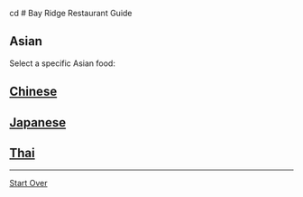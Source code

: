 cd # Bay Ridge Restaurant Guide
## Asian
Select a specific Asian food:
## [Chinese]( https://www.pandabrooklyn.com/)
## [Japanese](http://www.brsushi.com/)
## [Thai](http://glowthai.com/)
---
[Start Over](../home.md)